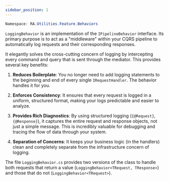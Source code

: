 ```yaml
---
sidebar_position: 1
---
```


```powershell
Namespace: RA.Utilities.Feature.Behaviors
```

`LoggingBehavior` is an implementation of the `IPipelineBehavior` interface.
Its primary purpose is to act as a "middleware" within your CQRS pipeline to automatically log requests and their corresponding responses.

It elegantly solves the cross-cutting concern of logging by intercepting every command and query that is sent through the mediator.
This provides several key benefits:

1. **Reduces Boilerplate**:
You no longer need to add logging statements to the beginning and end of every single `IRequestHandler`.
The behavior handles it for you.

2. **Enforces Consistency**:
It ensures that every request is logged in a uniform, structured format, making your logs predictable and easier to analyze.

3. **Provides Rich Diagnostics**: By using structured logging (`{@Request}`, `{@Response}`), it captures the entire request and response objects, not just a simple message.
This is incredibly valuable for debugging and tracing the flow of data through your system.

4. **Separation of Concerns**:
It keeps your business logic (in the handlers) clean and completely separate from the infrastructure concern of logging.

The file `LoggingBehavior.cs` provides two versions of the class to handle both requests that return a value (`LoggingBehavior<TRequest, TResponse>`) and those that do not (`LoggingBehavior<TRequest>`).